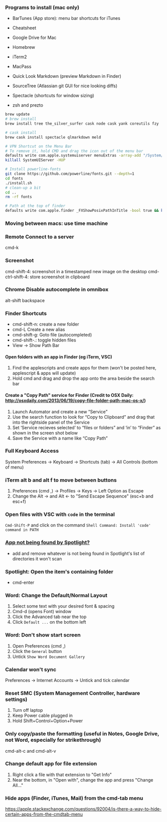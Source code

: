 ### Programs to install (mac only)
- BarTunes (App store): menu bar shortcuts for iTunes

- Cheatsheet
- Google Drive for Mac
- Homebrew
- iTerm2
- MacPass
- Quick Look Markdown (preview Markdown in Finder)
- SourceTree (Atlassian git GUI for nice looking diffs)
- Spectacle (shortcuts for window sizing)
- zsh and prezto

```bash
brew update
# brew install
brew install tree the_silver_surfer cask node cask yank coreutils fzy

# cask install
brew cask install spectacle qlmarkdown meld

# VPN Shortcut on the Menu Bar
# To remove it, hold CMD and drag the icon out of the menu bar
defaults write com.apple.systemuiserver menuExtras -array-add "/System/Library/CoreServices/Menu Extras/vpn.menu"
killall SystemUIServer -HUP

# Install powerline-fonts
git clone https://github.com/powerline/fonts.git --depth=1
cd fonts
./install.sh
# clean-up a bit
cd ..
rm -rf fonts

# Path at the top of finder
defaults write com.apple.finder _FXShowPosixPathInTitle -bool true && killall Finder
```

### Moving between macs: use time machine

### Remote Connect to a server
cmd-k

### Screenshot
cmd-shift-4: screenshot in a timestamped new image on the desktop
cmd-ctrl-shift-4: store screenshot in clipboard

### Chrome Disable autocomplete in omnibox
alt-shift backspace

### Finder Shortcuts
- cmd-shift-n: create a new folder
- cmd-L Create a new alias
- cmd-shift-g: Goto file (autocompleted)
- cmd-shift-.: toggle hidden files
- View -> Show Path Bar

#### Open folders with an app in Finder (eg iTerm, VSC)
1. Find the applescripts and create apps for them (won't be posted here, applescript & apps will update)
2. Hold cmd and drag and drop the app onto the area beside the search bar

#### Create a "Copy Path" service for Finder (Credit to OSX Daily: http://osxdaily.com/2013/06/19/copy-file-folder-path-mac-os-x/)
1. Launch Automator and create a new “Service”
2. Use the search function to look for “Copy to Clipboard” and drag that into the rightside panel of the Service
3. Set ‘Service recieves selected’ to “files or folders” and ‘in’ to “Finder” as shown in the screen shot below
4. Save the Service with a name like “Copy Path”

### Full Keyboard Access
System Preferences -> Keyboard -> Shortcuts (tab) -> All Controls (bottom of menu)

### iTerm alt b and alt f to move between buttons
1. Preferences (cmd ,) -> Profiles -> Keys -> Left Option as Escape
2. Change the Alt -> and Alt <- to "Send Escape Sequence" (esc+b and esc+f)

### Open files with VSC with `code` in the terminal
`Cmd-Shift-P` and click on the command `Shell Command: Install 'code' command in PATH`

### [App not being found by Spotlight?](https://apple.stackexchange.com/questions/236741/single-application-not-showing-up-in-spotlight)
- add and remove whatever is not being found in Spotlight's list of directories it won't scan

### Spotlight: Open the item's containing folder
- cmd-enter
### Word: Change the Default/Normal Layout
1. Select some text with your desired font & spacing 
2. Cmd-d (opens Font) window
3. Click the Advanced tab near the top
4. Click `Default ...` on the bottom left

### Word: Don't show start screen
1. Open Preferences (cmd ,)
2. Click the `General` button
3. Untick `Show Word Document Gallery`

### Calendar won't sync
Preferences -> Internet Accounts -> Untick and tick calendar

### Reset SMC (System Management Controller, hardware settings)
1. Turn off laptop
2. Keep Power cable plugged in
3. Hold Shift+Control+Option+Power

### Only copy/paste the formatting (useful in Notes, Google Drive, not Word, especially for strikethrough)
cmd-alt-c and cmd-alt-v

### Change default app for file extension
1. Right click a file with that extension to "Get Info"
2. Near the bottom, in "Open with", change the app and press "Change All..."

### Hide apps (Finder, iTunes, Mail) from the cmd-tab menu
https://apple.stackexchange.com/questions/92004/is-there-a-way-to-hide-certain-apps-from-the-cmdtab-menu
